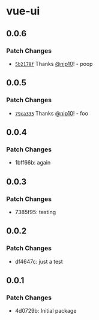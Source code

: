 # vue-ui

## 0.0.6

### Patch Changes

- [`5b2178f`](https://github.com/nip10/vue-ui/commit/5b2178f46b31c24b4ddcb92fa609444601a288d1) Thanks [@nip10](https://github.com/nip10)! - poop

## 0.0.5

### Patch Changes

- [`79ca335`](https://github.com/nip10/vue-ui/commit/79ca3356fb3cf8fd6e782a18342b831eda123df8) Thanks [@nip10](https://github.com/nip10)! - foo

## 0.0.4

### Patch Changes

- 1bff66b: again

## 0.0.3

### Patch Changes

- 7385f95: testing

## 0.0.2

### Patch Changes

- df4647c: just a test

## 0.0.1

### Patch Changes

- 4d0729b: Initial package
